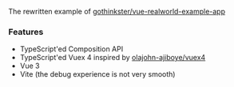The rewritten example of [gothinkster/vue-realworld-example-app](https://github.com/gothinkster/vue-realworld-example-app) 

### Features

* TypeScript'ed Composition API
* TypeScript'ed Vuex 4 inspired by [olajohn-ajiboye/vuex4](https://github.com/olajohn-ajiboye/vuex4)
* Vue 3
* Vite (the debug experience is not very smooth)
